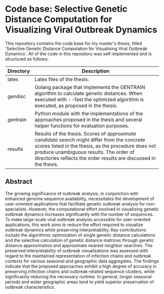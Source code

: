 # Code base: Selective Genetic Distance Computation for Visualizing Viral Outbreak Dynamics

This repository contains the code base for my master's thesis, titled 'Selective Genetic Distance Computation for Visualising Viral Outbreak Dynamics'. All of the code in this repository was self-implemented and is structured as follows:

| Directory | Description                                                                                                                                                                                                                                                         |
| --------- | ------------------------------------------------------------------------------------------------------------------------------------------------------------------------------------------------------------------------------------------------------------------- |
| latex     | Latex files of the thesis.                                                                                                                                                                                                                                          |
| gendisc   | Golang package that implements the GENTRAIN algorithm to calculate genetic distances. When executed with --fast the optimized algorithm is executed, as proposed in the thesis.                                                                                     |
| gentrain  | Python module with the implementations of the approaches proposed in the thesis and several helper functions for evaluation purposes.                                                                                                                               |
| results   | Results of the thesis. Scores of _approximate candidate search_ might differ from the concrete scores listed in the thesis, as the procedure does not produce unambiguous results. The order of directories reflects the order results are discussed in the thesis. |

## Abstract

The growing significance of outbreak analysis, in conjunction with enhanced genome sequence availability, necessitates the development of user-oriented applications that facilitate genetic outbreak analysis for non-specialists. However, the computational effort involved in visualizing genetic outbreak dynamics increases significantly with the number of sequences. To make large-scale viral outbreak analysis accessible for user-oriented applications, this work aims to reduce the effort required to visualize outbreak dynamics while preserving interpretability. Key contributions include the algorithmic optimization of single genetic distance calculations and the selective calculation of genetic distance matrices through genetic distance approximation and approximate nearest neighbor searches. The preserved interpretability of outbreak visualizations was assessed with regard to the maintained representation of infection chains and outbreak contexts for various seasonal and geographic data aggregates. The findings indicate that the proposed approaches exhibit a high degree of accuracy in preserving infection chains and outbreak-related sequence clusters, while significantly reducing the necessary runtime. In general, longer seasonal periods and wider geographic areas tend to yield superior preservation of outbreak characteristics.
